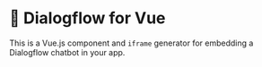 # 💬 Dialogflow for Vue

This is a Vue.js component and `iframe` generator for embedding a Dialogflow chatbot in your app.
